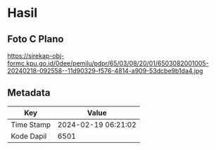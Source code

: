 # Hasil

## Foto C Plano

https://sirekap-obj-formc.kpu.go.id/0dee/pemilu/pdpr/65/03/08/20/01/6503082001005-20240218-092558--11d90329-f576-4814-a909-53dcbe9b1da4.jpg


## Metadata

| Key        | Value               |
| ---------- | ------------------- |
| Time Stamp | 2024-02-19 06:21:02 |
| Kode Dapil | 6501                |



